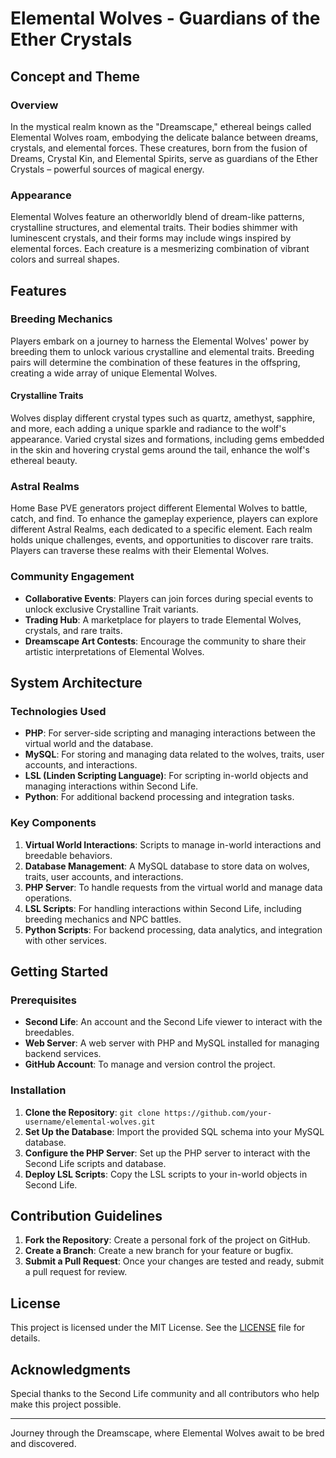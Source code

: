 # Elemental Wolves - Guardians of the Ether Crystals

## Concept and Theme

### Overview
In the mystical realm known as the "Dreamscape," ethereal beings called Elemental Wolves roam, embodying the delicate balance between dreams, crystals, and elemental forces. These creatures, born from the fusion of Dreams, Crystal Kin, and Elemental Spirits, serve as guardians of the Ether Crystals – powerful sources of magical energy.

### Appearance
Elemental Wolves feature an otherworldly blend of dream-like patterns, crystalline structures, and elemental traits. Their bodies shimmer with luminescent crystals, and their forms may include wings inspired by elemental forces. Each creature is a mesmerizing combination of vibrant colors and surreal shapes.

## Features

### Breeding Mechanics
Players embark on a journey to harness the Elemental Wolves' power by breeding them to unlock various crystalline and elemental traits. Breeding pairs will determine the combination of these features in the offspring, creating a wide array of unique Elemental Wolves.

#### Crystalline Traits
Wolves display different crystal types such as quartz, amethyst, sapphire, and more, each adding a unique sparkle and radiance to the wolf's appearance. Varied crystal sizes and formations, including gems embedded in the skin and hovering crystal gems around the tail, enhance the wolf's ethereal beauty.

### Astral Realms
Home Base PVE generators project different Elemental Wolves to battle, catch, and find. To enhance the gameplay experience, players can explore different Astral Realms, each dedicated to a specific element. Each realm holds unique challenges, events, and opportunities to discover rare traits. Players can traverse these realms with their Elemental Wolves.

### Community Engagement
- **Collaborative Events**: Players can join forces during special events to unlock exclusive Crystalline Trait variants.
- **Trading Hub**: A marketplace for players to trade Elemental Wolves, crystals, and rare traits.
- **Dreamscape Art Contests**: Encourage the community to share their artistic interpretations of Elemental Wolves.

## System Architecture

### Technologies Used
- **PHP**: For server-side scripting and managing interactions between the virtual world and the database.
- **MySQL**: For storing and managing data related to the wolves, traits, user accounts, and interactions.
- **LSL (Linden Scripting Language)**: For scripting in-world objects and managing interactions within Second Life.
- **Python**: For additional backend processing and integration tasks.

### Key Components
1. **Virtual World Interactions**: Scripts to manage in-world interactions and breedable behaviors.
2. **Database Management**: A MySQL database to store data on wolves, traits, user accounts, and interactions.
3. **PHP Server**: To handle requests from the virtual world and manage data operations.
4. **LSL Scripts**: For handling interactions within Second Life, including breeding mechanics and NPC battles.
5. **Python Scripts**: For backend processing, data analytics, and integration with other services.

## Getting Started

### Prerequisites
- **Second Life**: An account and the Second Life viewer to interact with the breedables.
- **Web Server**: A web server with PHP and MySQL installed for managing backend services.
- **GitHub Account**: To manage and version control the project.

### Installation
1. **Clone the Repository**: `git clone https://github.com/your-username/elemental-wolves.git`
2. **Set Up the Database**: Import the provided SQL schema into your MySQL database.
3. **Configure the PHP Server**: Set up the PHP server to interact with the Second Life scripts and database.
4. **Deploy LSL Scripts**: Copy the LSL scripts to your in-world objects in Second Life.

## Contribution Guidelines
1. **Fork the Repository**: Create a personal fork of the project on GitHub.
2. **Create a Branch**: Create a new branch for your feature or bugfix.
3. **Submit a Pull Request**: Once your changes are tested and ready, submit a pull request for review.

## License
This project is licensed under the MIT License. See the [LICENSE](LICENSE) file for details.

## Acknowledgments
Special thanks to the Second Life community and all contributors who help make this project possible.

---

Journey through the Dreamscape, where Elemental Wolves await to be bred and discovered.
